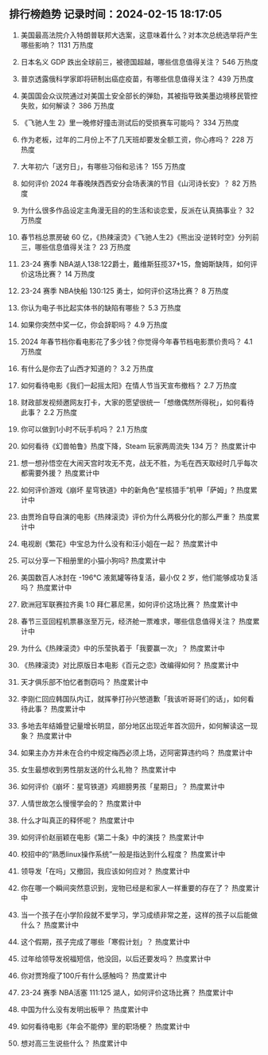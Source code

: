 
## 排行榜趋势 记录时间：2024-02-15 18:17:05
  
  1. 美国最高法院介入特朗普联邦大选案，这意味着什么？对本次总统选举将产生哪些影响？ 1131 万热度
    
  2. 日本名义 GDP 跌出全球前三，被德国超越，哪些信息值得关注？ 546 万热度
    
  3. 普京透露俄科学家即将研制出癌症疫苗，有哪些信息值得关注？ 439 万热度
    
  4. 美国国会众议院通过对美国土安全部长的弹劾，其被指导致美墨边境移民管控失败，如何解读？ 386 万热度
    
  5. 《飞驰人生 2》里一晚修好撞击测试后的受损赛车可能吗？ 334 万热度
    
  6. 作为老板，过年的二月份上不了几天班却要发全额工资，你心疼吗？ 228 万热度
    
  7. 大年初六「送穷日」，有哪些习俗和忌讳？ 155 万热度
    
  8. 如何评价 2024 年春晚陕西西安分会场表演的节目《山河诗长安》？ 82 万热度
    
  9. 为什么很多作品设定主角漫无目的的生活和谈恋爱，反派在认真搞事业？ 32 万热度
    
  10. 春节档总票房破 60 亿，《热辣滚烫》《飞驰人生2》《熊出没·逆转时空》分列前三，哪些信息值得关注？ 23 万热度
    
  11. 23-24 赛季 NBA湖人138:122爵士，戴维斯狂揽37+15，詹姆斯缺阵，如何评价这场比赛？ 14 万热度
    
  12. 23-24 赛季 NBA快船 130:125 勇士，如何评价这场比赛？ 8 万热度
    
  13. 你认为电子书比起实体书的缺陷有哪些？ 5.3 万热度
    
  14. 如果你突然中奖一亿，你会辞职吗？ 4.9 万热度
    
  15. 2024 年春节档你看电影花了多少钱？你觉得今年春节档电影票价贵吗？ 4.1 万热度
    
  16. 有什么是你去了山西才知道的？ 3.2 万热度
    
  17. 如何看待电影《我们一起摇太阳》在情人节当天宣布撤档？ 2.7 万热度
    
  18. 财政部发视频邀网友打卡，大家的愿望很统一「想缴偶然所得税」，如何看待此事？ 2.2 万热度
    
  19. 你可以做到1小时不玩手机吗？ 2.1 万热度
    
  20. 如何看待《幻兽帕鲁》热度下降，Steam 玩家两周流失 134 万？ 热度累计中
    
  21. 想一想孙悟空在大闹天宫时攻无不克，战无不胜，为毛在西天取经时几乎每次都需要外援？ 热度累计中
    
  22. 如何评价游戏《崩坏 星穹铁道》中的新角色“星核猎手”机甲「萨姆」? 热度累计中
    
  23. 由贾玲自导自演的电影《热辣滚烫》评价为什么两极分化的那么严重？ 热度累计中
    
  24. 电视剧《繁花》中宝总为什么没有和汪小姐在一起？ 热度累计中
    
  25. 可以分享一下相册里的小猫小狗吗? 热度累计中
    
  26. 美国数百人冰封在 -196℃ 液氮罐等待复活，最小仅 2 岁，他们能够成功复活吗？ 热度累计中
    
  27. 欧洲冠军联赛拉齐奥 1:0 拜仁慕尼黑，如何评价这场比赛？ 热度累计中
    
  28. 春节三亚回程机票暴涨至万元，经济舱一票难求，哪些信息值得关注？ 热度累计中
    
  29. 为什么《热辣滚烫》中的乐莹执着于「我要赢一次」？ 热度累计中
    
  30. 《热辣滚烫》对比原版日本电影《百元之恋》改编得如何？ 热度累计中
    
  31. 天才俱乐部不怕忆者剽窃吗？ 热度累计中
    
  32. 李刚仁回应韩国队内讧，就挥拳打孙兴慜道歉「我该听哥哥们的话」，如何看待此事？ 热度累计中
    
  33. 多地去年结婚登记量增长明显，部分地区出现近年首次回升，如何解读这一现象？ 热度累计中
    
  34. 如果主办方并未在合约中规定梅西必须上场，迈阿密算违约吗？ 热度累计中
    
  35. 女生最想收到男性朋友送的什么礼物？ 热度累计中
    
  36. 如何评价《崩坏：星穹铁道》鸡翅膀男孩「星期日」？ 热度累计中
    
  37. 人情世故怎么慢慢学会的？ 热度累计中
    
  38. 什么才叫真正的释怀呢？ 热度累计中
    
  39. 如何评价赵丽颖在电影《第二十条》中的演技？ 热度累计中
    
  40. 校招中的“熟悉linux操作系统”一般是指达到什么程度？ 热度累计中
    
  41. 领导发「在吗」又撤回，我应该如何应对？ 热度累计中
    
  42. 你在哪一个瞬间突然意识到，宠物已经是和家人一样重要的存在了？ 热度累计中
    
  43. 当一个孩子在小学阶段就不爱学习，学习成绩非常之差，这样的孩子以后能做什么？ 热度累计中
    
  44. 这个假期，孩子完成了哪些「寒假计划」？ 热度累计中
    
  45. 过年给领导发祝福短信，他没回，以后还要发吗？ 热度累计中
    
  46. 你对贾玲瘦了100斤有什么感触吗？ 热度累计中
    
  47. 23-24 赛季 NBA活塞 111:125 湖人，如何评价这场比赛？ 热度累计中
    
  48. 中国为什么没有发明出板甲？ 热度累计中
    
  49. 如何看待电影《年会不能停》里的职场梗？ 热度累计中
    
  50. 想对高三生说些什么？ 热度累计中
    